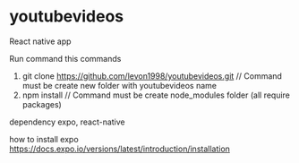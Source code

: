 # youtubevideos
React native app 

Run command this commands
1. git clone https://github.com/levon1998/youtubevideos.git // Command must be create new folder with youtubevideos name
2. npm install // Command must be create node_modules folder (all require packages)


dependency
expo, react-native

how to install expo
https://docs.expo.io/versions/latest/introduction/installation
